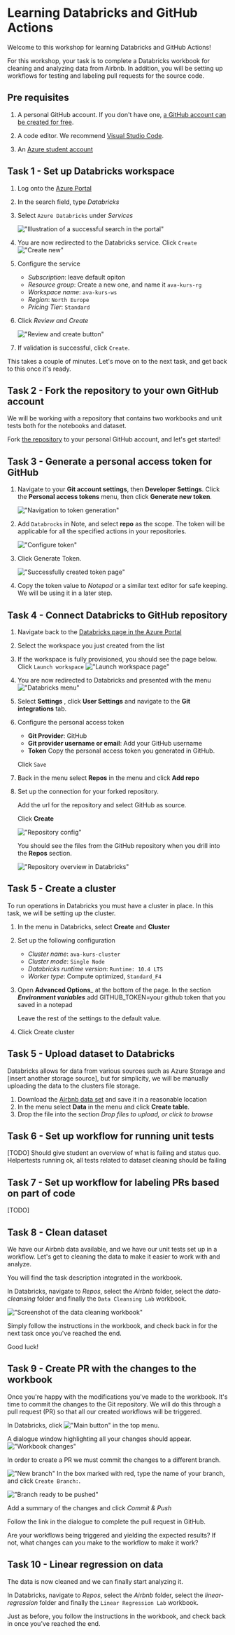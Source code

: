 # Learning Databricks and GitHub Actions

Welcome to this workshop for learning Databricks and GitHub Actions!

For this workshop, your task is to complete a Databricks workbook for cleaning and analyzing data from Airbnb. In addition, you will be setting up workflows for testing and labeling pull requests for the source code.  

## Pre requisites

1. A personal GitHub account. 
If you don't have one, [a GitHub account can be created for free](https://github.com/signup?ref_cta=Sign+up&ref_loc=header+logged+out&ref_page=%2F&source=header-home).

2. A code editor. We recommend [Visual Studio Code](https://code.visualstudio.com/).

3. An [Azure student account](https://azure.microsoft.com/nb-no/free/students/)

## Task 1 - Set up Databricks workspace
 
1. Log onto the [Azure Portal](https://portal.azure.com/)

2. In the search field, type _Databricks_

3. Select `Azure Databricks` under _Services_

    !["Illustration of a successful search in the portal"](imgs/databricks-in-portal.png)

4. You are now redirected to the Databricks service. Click `Create`
    !["Create new"](imgs/create-new.png)

5. Configure the service
    - _Subscription_: leave default opiton
    - _Resource group_: Create a new one, and name it `ava-kurs-rg`
    - _Workspace name_: `ava-kurs-ws`
    - _Region_: `North Europe`
    - _Pricing Tier_: `Standard`

 6. Click _Review and Create_

    !["Review and create button"](imgs/review-and-create.png)

7. If validation is successful, click `Create`.

This takes a couple of minutes. 
Let's move on to the next task, and get back to this once it's ready.


## Task 2 - Fork the repository to your own GitHub account

We will be working with a repository that contains two workbooks and unit tests both for the notebooks and dataset. 

Fork [the repository](https://github.com/acn-sbuad/ava-kurs-databricks) to your personal GitHub account, and let's get started! 

## Task 3 - Generate a personal access token for GitHub

1. Navigate to your __Git account settings__, then __Developer Settings__. Click the __Personal access tokens__ menu, then click __Generate new token__.

    !["Navigation to token generation"](imgs/generate-new-token.jpg)

2. Add `Databrocks` in Note, and select __repo__ as the scope. The token will be applicable for all the specified actions in your repositories.

    !["Configure token"](imgs/configure-token.jpg)

3. Click Generate Token.

    !["Successfully created token page"](imgs/ready-token.jpg)

4. Copy the token value to _Notepad_ or a similar text editor for safe keeping. We will be using it in a later step.

## Task 4 - Connect Databricks to GitHub repository

1. Navigate back to the [Databricks page in the Azure Portal](https://portal.azure.com/#blade/HubsExtension/BrowseResource/resourceType/Microsoft.Databricks%2Fworkspaces)
 
2. Select the workspace you just created from the list
 
3. If the workspace is fully provisioned, you should see the page below. Click `Launch workspace`
    !["Launch workspace page"](imgs/launch-workspace.png)

4. You are now redirected to Databricks and presented with the menu
    !["Databricks menu"](imgs/databricks-menu.png)

5. Select __Settings__ , click __User Settings__ and navigate to the __Git integrations__ tab.

6. Configure the personal access token
    - __Git Provider__: GitHub
    - __Git provider username or email__: Add your GitHub username
    - __Token__ Copy the personal access token you generated in GitHub.

    Click `Save`

7. Back in the menu select __Repos__ in the menu and click __Add repo__

8. Set up the connection for your forked repository.

    Add the url for the repository and select GitHub as source. 

    Click __Create__

    !["Repository config"](imgs/add-repo.png)

    You should see the files from the GitHub repository when you drill into the __Repos__ section.

    !["Repository overview in Databricks"](imgs/successfully-added-repo.png)

## Task 5 - Create a cluster

To run operations in Databricks you must have a cluster in place. 
In this task, we will be setting up the cluster.

1. In the menu in Databricks, select __Create__ and __Cluster__
2. Set up the following configuration
    - _Cluster name_: `ava-kurs-cluster`
    - _Cluster mode_: `Single Node`
    - _Databricks runtime version_: `Runtime: 10.4 LTS`
    - _Worker type_: Compute optimized, `Standard_F4`
    
3. Open __Advanced Options___ at the bottom of the page. In the section ___Environment variables___ add GITHUB_TOKEN=your github token that you saved in a notepad
    
    Leave the rest of the settings to the default value.
4. Click Create cluster

## Task 5 - Upload dataset to Databricks

Databricks allows for data from various sources such as Azure Storage and [insert another storage source], but for simplicity, we will be manually uploading the data to the clusters file storage. 

1. Download the [Airbnb data set](listings.csv) and save it in a reasonable location
2. In the menu select __Data__ in the menu and click __Create table__.
3. Drop the file into the section _Drop files to upload, or click to browse_

## Task 6 - Set up workflow for running unit tests

[TODO]
Should give student an overview of what is failing and status quo. 
Helpertests running ok, all tests related to dataset cleaning should be failing

## Task 7 - Set up workflow for labeling PRs based on part of code

[TODO]


## Task 8 - Clean dataset 

We have our Airbnb data available, and we have our unit tests set up in a workflow. Let's get to cleaning the data to make it easier to work with and analyze. 

You will find the task description integrated in the workbook.

In Databricks, navigate to _Repos_, select the _Airbnb_ folder, 
select the _data-cleansing_ folder and finally the `Data Cleansing Lab` workbook. 

!["Screenshot of the data cleaning workbook"](imgs/cleansing-workbook.png)

Simply follow the instructions in the workbook, and check back in for the next task once you've reached the end. 

Good luck! 

## Task 9 - Create PR with the changes to the workbook

Once you're happy with the modifications you've made to the workbook. It's time to commit the changes to the Git repository.
We will do this through a pull request (PR) so that all our created workflows will be triggered. 

In Databricks, click !["Main button"](imgs/main-btn.png) in the top menu. 

A dialogue window highlighting all your changes should appear. 
!["Workbook changes"](imgs/branch-management.png)

In order to create a PR we must commit the changes to a different branch. 

!["New branch"](imgs/new-branch.png)
In the box marked with red, type the name of your branch, and click `Create Branch:`.

!["Branch ready to be pushed"](imgs/commit-and-push-branch.png)

Add a summary of the changes and click _Commit & Push_

Follow the link in the dialogue to complete the pull request in GitHub.

Are your workflows being triggered and yielding the expected results? If not, what changes can you make to the workflow to make it work? 


## Task 10 - Linear regression on data

The data is now cleaned and we can finally start analyzing it.

In Databricks, navigate to _Repos_, select the _Airbnb_ folder, 
select the _linear-regression_ folder and finally the `Linear Regression Lab` workbook. 

Just as before, you follow the instructions in the workbook, and check back in once you've reached the end.
